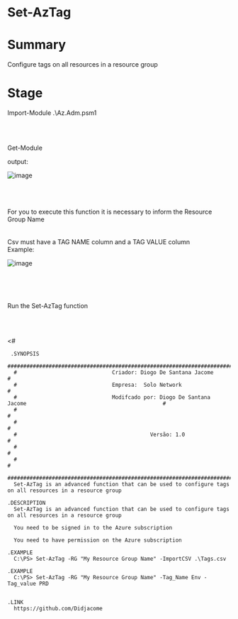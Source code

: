 # Set-AzTag

# Summary
Configure tags on all resources in a resource group

# Stage


Import-Module .\Az.Adm.psm1

<br><br>

Get-Module 

output:

![image](https://user-images.githubusercontent.com/83463639/158466944-4d6f4967-26c5-491c-a0cc-eaa7467fd89a.png)


<br><br><br>
For you to execute this function it is necessary to inform the Resource Group Name
<br> <br> <br>
Csv must have a TAG NAME column and a TAG VALUE column <br>
Example:

![image](https://user-images.githubusercontent.com/83463639/158466800-a954dacc-b634-494c-89e9-a25e8719eb51.png)

<br> <br> <br>

Run the Set-AzTag function

<br><br>

<#

     .SYNOPSIS
      #################################################################################################################
      #                              Criador: Diogo De Santana Jacome                                                 #
      #                              Empresa:  Solo Network                                                           #
      #                              Modifcado por: Diogo De Santana Jacome                                           #
      #                                                                                                               #
      #                                                                                                               #
      #                                          Versão: 1.0                                                          #
      #                                                                                                               #
      #                                                                                                               #
      #################################################################################################################   
      Set-AzTag is an advanced function that can be used to configure tags on all resources in a resource group
    
    .DESCRIPTION
      Set-AzTag is an advanced function that can be used to configure tags on all resources in a resource group

      You need to be signed in to the Azure subscription

      You need to have permission on the Azure subscription
    
    .EXAMPLE
      C:\PS> Set-AzTag -RG "My Resource Group Name" -ImportCSV .\Tags.csv
				
    .EXAMPLE
      C:\PS> Set-AzTag -RG "My Resource Group Name" -Tag_Name Env -Tag_value PRD
    

    .LINK 
      https://github.com/Didjacome        



